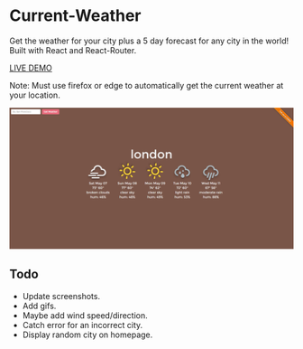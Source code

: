 # Current-Weather
Get the weather for your city plus a 5 day forecast for any city in the world! Built with React and React-Router.

[LIVE DEMO](http://shrouded-fortress-65272.herokuapp.com/)

Note: Must use firefox or edge to automatically get the current weather at your location.

![alt text](https://raw.githubusercontent.com/qualitydixon/Current-Weather/master/screenshots/screen1.png "Screenshot")

## Todo

- Update screenshots.
- Add gifs.
- Maybe add wind speed/direction.
- Catch error for an incorrect city.
- Display random city on homepage.